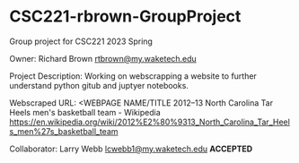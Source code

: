 # CSC221-rbrown-GroupProject
Group project for  CSC221 2023 Spring

Owner: 
Richard Brown rtbrown@my.waketech.edu

Project Description:
Working on webscrapping a website to further understand python gitub and juptyer notebooks.

Webscraped URL: <WEBPAGE NAME/TITLE 
2012–13 North Carolina Tar Heels men's basketball team - Wikipedia
https://en.wikipedia.org/wiki/2012%E2%80%9313_North_Carolina_Tar_Heels_men%27s_basketball_team

Collaborator:
Larry Webb lcwebb1@my.waketech.edu **ACCEPTED**
